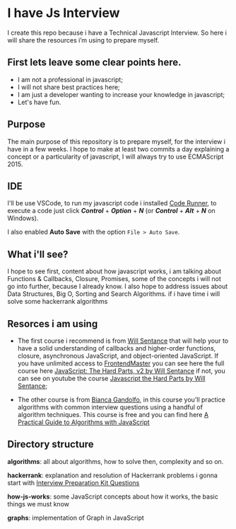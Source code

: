 # I have Js Interview
I create this repo because i have a Technical Javascript Interview. So here i will share the resources i’m using to prepare myself.

## First lets leave some clear points here.
* I am not a professional in javascript;
* I will not share best practices here;
* I am just a developer wanting to increase your knowledge in javascript;
* Let's have fun.

## Purpose
The main purpose of this repository is to prepare myself, for the interview i have in a few weeks. I hope to make at least two commits a day explaining a concept or a particularity of javascript, I will always try to use ECMAScript 2015.

## IDE
I'll be use VSCode, to run my javascript code i installed [Code Runner](https://marketplace.visualstudio.com/items?itemName=formulahendry.code-runner), to execute a code just click ***Control*** + ***Option*** + ***N*** (or ***Control*** + ***Alt*** + ***N*** on Windows).

I also enabled **Auto Save** with the option `File > Auto Save`.

## What i'll see?
I hope to see first, content about how javascript works, i am talking about Functions & Callbacks, Closure, Promises, some of the concepts i will not go into further, because I already know. I also hope to address issues about Data Structures, Big O, Sorting and Search Algorithms. if i have time i will solve some hackerrank algorithms

## Resorces i am using 

* The first course i recommend is from [Will Sentance](https://twitter.com/willsentance) that will help your to have a solid understanding of callbacks and higher-order functions, closure, asynchronous JavaScript, and object-oriented JavaScript. If you have unlimited access to [FrontendMaster](https://frontendmasters.com/) you can see here the full course here [JavaScript: The Hard Parts, v2 by Will Sentance](https://frontendmasters.com/courses/javascript-hard-parts-v2/) if not, you can see on youtube the course [Javascript the Hard Parts by Will Sentance](https://www.youtube.com/watch?v=ZVXrJ4dnUxM&list=PLWrQZnG8l0E5hMTpzCK8WjP3nJ93jUEyk);

* The other course is from [Bianca Gandolfo](https://twitter.com/BiancaGando), in this course you'll practice algorithms with common interview questions using a handful of algorithm techniques. This course is free and you can find here [A Practical Guide to Algorithms with JavaScript](https://frontendmasters.com/courses/practical-algorithms/)

## Directory structure


**algorithms**: all about algorithms, how to solve then, complexity and so on.

**hackerrank**: explanation and resolution of Hackerrank problems i gonna start with [Interview Preparation Kit Questions](https://www.hackerrank.com/interview/interview-preparation-kit)

**how-js-works**: some JavaScript concepts about how it works, the basic things we must know

**graphs**: implementation of Graph in JavaScript